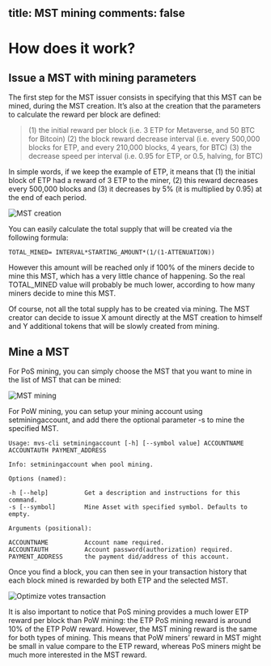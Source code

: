title: MST mining
comments: false
---

# How does it work?

## Issue a MST with mining parameters

The first step for the MST issuer consists in specifying that this MST can be mined, during the MST creation. It’s also at the creation that the parameters to calculate the reward per block are defined:

> (1) the initial reward per block (i.e. 3 ETP for Metaverse, and 50 BTC for Bitcoin)
> (2) the block reward decrease interval (i.e. every 500,000 blocks for ETP, and every 210,000 blocks, 4 years, for BTC)
> (3) the decrease speed per interval (i.e. 0.95 for ETP, or 0.5, halving, for BTC)

In simple words, if we keep the example of ETP, it means that (1) the initial block of ETP had a reward of 3 ETP to the miner, (2) this reward decreases every 500,000 blocks and (3) it decreases by 5% (it is multiplied by 0.95) at the end of each period.

![MST creation](/images/i/mst_mining_creation.png)


You can easily calculate the total supply that will be created via the following formula:

```
TOTAL_MINED= INTERVAL*STARTING_AMOUNT*(1/(1-ATTENUATION))
```

However this amount will be reached only if 100% of the miners decide to mine this MST, which has a very little chance of happening. So the real TOTAL_MINED value will probably be much lower, according to how many miners decide to mine this MST.

Of course, not all the total supply has to be created via mining. The MST creator can decide to issue X amount directly at the MST creation to himself and Y additional tokens that will be slowly created from mining.


## Mine a MST

For PoS mining, you can simply choose the MST that you want to mine in the list of MST that can be mined:


![MST mining](/images/i/mst_mining_pos_mining.png)


For PoW mining, you can setup your mining account using setminingaccount, and add there the optional parameter -s to mine the specified MST.


```
Usage: mvs-cli setminingaccount [-h] [--symbol value] ACCOUNTNAME        
ACCOUNTAUTH PAYMENT_ADDRESS                                              

Info: setminingaccount when pool mining.                                 

Options (named):

-h [--help]          Get a description and instructions for this command.
-s [--symbol]        Mine Asset with specified symbol. Defaults to empty.

Arguments (positional):

ACCOUNTNAME          Account name required.                              
ACCOUNTAUTH          Account password(authorization) required.           
PAYMENT_ADDRESS      the payment did/address of this account.            
```


Once you find a block, you can then see in your transaction history that each block mined is rewarded by both ETP and the selected MST.

![Optimize votes transaction](/images/i/mst_mining_history.png)


It is also important to notice that PoS mining provides a much lower ETP reward per block than PoW mining: the ETP PoS mining reward is around 10% of the ETP PoW reward. However, the MST mining reward is the same for both types of mining. This means that PoW miners’ reward in MST might be small in value compare to the ETP reward, whereas PoS miners might be much more interested in the MST reward.